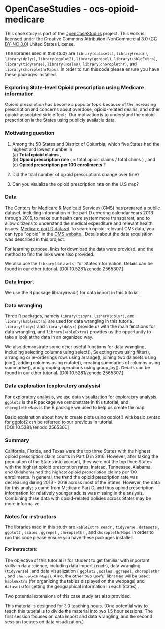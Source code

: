 # OpenCaseStudies - ocs-opioid-medicare 

This case study is part of the [OpenCaseStudies]() project. This work is licensed under the Creative Commons Attribution-NonCommercial 3.0 ([CC BY-NC 3.0](https://creativecommons.org/licenses/by-nc/3.0/us/)) United States License.

The libraries used in this study are `library(datasets)`, `library(readr)`, 
`library(dplyr)`, `library(ggplot2)`, `library(ggrepel)`, `library(kableExtra)`, 
`library(tidyverse)`, `library(scales)`, `library(choroplethr)`, 
and `library(choroplethrMaps)`. In order to run this code please ensure you have these packages installed.

### Exploring State-level Opioid prescription using Medicare information   

Opioid prescription has become a popular topic because of 
the increasing prescription and concerns about overdose, 
opioid-related deaths, and other opioid-associated side 
effects. Our motivation is to understand the opioid prescription in the States 
using publicly available data. 

### Motivating question

          
1. Among the 50 States and District of Columbia, 
which five States had the highest and lowest number in    
    (a) **Total opioid claims** ,   
    (b) **Opioid prescription rate** 
( = total opioid claims / total claims ) , and    
    (c) **Opioid prescription per 100 enrollments** ?       
        
2. Did the total number of opioid prescriptions change over time?    
       
3. Can you visualize the opioid prescription rate on the U.S map?   

       

### Data

The Centers for Medicare & Medicaid Services (CMS) has 
prepared a public dataset, including information in the part D
covering calendar years 2013 through 2016, to make
our health care system more transparent, and to allow 
citizens to understand the medical expenditure and 
relevant health issues. 
[Medicare part D dataset](https://www.cms.gov/Research-Statistics-Data-and-Systems/Statistics-Trends-and-Reports/Medicare-Provider-Charge-Data/Downloads/Prescriber_Methods.pdf) 
 To search opioid-relevant CMS data, you can type "opioid" in 
the [CMS website.](https://data.cms.gov/browse?q=opioid). 
Details about the data acquisition was described in this 
project.
 
For learning purpose, links for download the data were provided, 
and the method to find the links were also provided.  

We also use the `library(datasets)` for States information. Details can be found 
in our other tutorial. [DOI:10.5281/zenodo.2565307.]  

### Data Import  
We use the R package library(readr) for data import in this tutorial. 

### Data wrangling 
Three R packages, namely `library(tidyr)`, `library(dplyr)`, and 
`library(kableExtra)` are used for data wrangling in this tutorial. 
`library(tidyr)` and `library(dplyr)` provide us with the main 
functions for data wrangling, and `library(kableExtra)` provides 
us the opportunity to take a look at the data in an organized way. 


We also demonstrate some other useful functions for data wrangling, including selecting columns using select(), Selecting rows using filter(), arranging or re-orderings rows using arrange(), joining two datasets using join(), adding columns using mutate(), creating summaries of columns using summarise(), and grouping operations using group_by(). Details can be found 
in our other tutorial. [DOI:10.5281/zenodo.2565307.]  


### Data exploration (exploratory analysis)   

For exploratory analysis, we use data visualization for exploratory analysis. `ggplot2` is the R package we demonstrate in this tutorial, and `choroplethrMaps` is the R package we used to help us create the map.  

Basic explanation about how to create plots using ggplot() with basic syntax for ggplot2 
can be referred to our previous in tutorial. [DOI:10.5281/zenodo.2565307.] 

### Summary   

California, Florida, and Texas were the top three States with the highest opioid prescription claim counts in Part D in 2016. However, after taking the population of the States into account, they were not the top three States with the highest opioid prescription rates. Instead, Tennessee, Alabama, and Oklahoma had the highest opioid prescription claims per 100 enrollments. In general, the trend the opioid prescription rate was decreasing during 2013 - 2016 across most of the States. However, the data for 
this analysis came from Medicare Part D, and thus opioid prescription information for relatively younger adults was missing in the analysis. Combining these data with opioid-related policies across States may be more informative. 

### Notes for instructors  
The libraries used in this study are `kableExtra`, `readr` , `tidyverse` , `datasets` , `ggplot2` , `scales` , `ggrepel` , `choroplethr` , and `choroplethrMaps`. In order to run this code please ensure you have these packages installed.


#### For instructors:        

The objective of this tutorial is for student to get familiar with important skills in data science, including data import (`readr`), data wrangling (`tidyverse`) , and data visualization ( `ggplot2` , `scales` , `ggrepel` , `choroplethr` , and `choroplethrMaps`). Also, the other two useful libraries will be used: `kableExtra` (for organizing the tables displayed on the webpage) and `datasets`(for getting the geographical information in each States) .      

Two potential extensions of this case study are also provided.

This material is designed for 3.0 teaching hours. (One potential way to teach this tutorial is to divide the material into two 1.5 hour sessions. The first session focuses on data import and data wrangling, and the second session focuses on data visualization.)    


